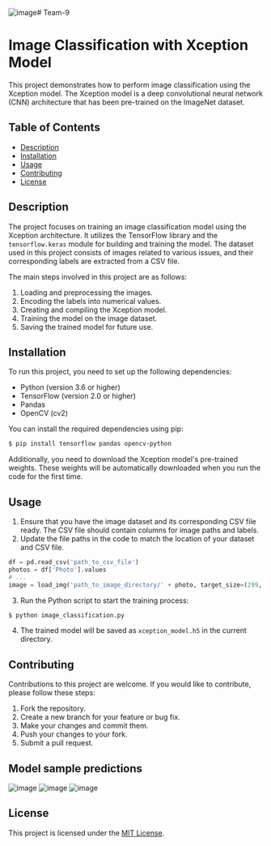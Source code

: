 ![image](https://github.com/cfgblr2023/Team-9/assets/71785031/04ab5018-f2c5-4795-9cf4-272238b012b8)# Team-9

# Image Classification with Xception Model

This project demonstrates how to perform image classification using the Xception model. The Xception model is a deep convolutional neural network (CNN) architecture that has been pre-trained on the ImageNet dataset.

## Table of Contents

- [Description](#description)
- [Installation](#installation)
- [Usage](#usage)
- [Contributing](#contributing)
- [License](#license)

## Description

The project focuses on training an image classification model using the Xception architecture. It utilizes the TensorFlow library and the `tensorflow.keras` module for building and training the model. The dataset used in this project consists of images related to various issues, and their corresponding labels are extracted from a CSV file.

The main steps involved in this project are as follows:

1. Loading and preprocessing the images.
2. Encoding the labels into numerical values.
3. Creating and compiling the Xception model.
4. Training the model on the image dataset.
5. Saving the trained model for future use.

## Installation

To run this project, you need to set up the following dependencies:

- Python (version 3.6 or higher)
- TensorFlow (version 2.0 or higher)
- Pandas
- OpenCV (cv2)

You can install the required dependencies using pip:

```bash
$ pip install tensorflow pandas opencv-python
```

Additionally, you need to download the Xception model's pre-trained weights. These weights will be automatically downloaded when you run the code for the first time.

## Usage

1. Ensure that you have the image dataset and its corresponding CSV file ready. The CSV file should contain columns for image paths and labels.
2. Update the file paths in the code to match the location of your dataset and CSV file.

```python
df = pd.read_csv('path_to_csv_file')
photos = df['Photo'].values
# ...
image = load_img('path_to_image_directory/' + photo, target_size=(299, 299))
```

3. Run the Python script to start the training process:

```bash
$ python image_classification.py
```

4. The trained model will be saved as `xception_model.h5` in the current directory.

## Contributing

Contributions to this project are welcome. If you would like to contribute, please follow these steps:

1. Fork the repository.
2. Create a new branch for your feature or bug fix.
3. Make your changes and commit them.
4. Push your changes to your fork.
5. Submit a pull request.
## Model sample predictions
![image](https://github.com/cfgblr2023/Team-9/assets/71785031/b0aff140-7474-4575-a34a-78210169f4ef)
![image](https://github.com/cfgblr2023/Team-9/assets/71785031/37b5e22c-93d0-42be-b108-282193cce418)
![image](https://github.com/cfgblr2023/Team-9/assets/71785031/8cd81eb8-ac93-4e37-b8f9-0a2d572c2a8a)

## License

This project is licensed under the [MIT License](LICENSE).

